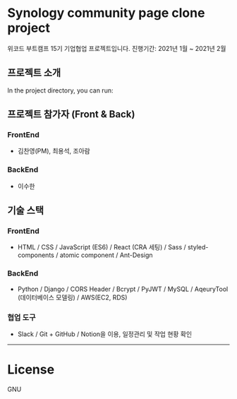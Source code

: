 # Synology community page clone project

위코드 부트캠프 15기 기업협업 프로젝트입니다.
진행기간: 2021년 1월 ~ 2021년 2월

## 프로젝트 소개

In the project directory, you can run:

## 프로젝트 참가자 (Front & Back)

### **FrontEnd**

- 김찬영(PM), 최용석, 조아람

### **BackEnd**

- 이수한

## **기술 스택**

### **FrontEnd**

- HTML / CSS / JavaScript (ES6) / React (CRA 세팅) / Sass / styled-components / atomic component / Ant-Design

### **BackEnd**

- Python / Django / CORS Header / Bcrypt / PyJWT / MySQL / AqeuryTool (데이터베이스 모델링) / AWS(EC2, RDS)

### **협업 도구**

- Slack / Git + GitHub / Notion을 이용, 일정관리 및 작업 현황 확인

---

# **License**

GNU
